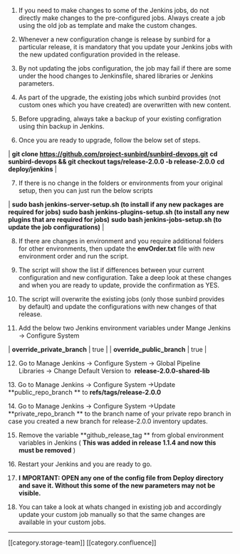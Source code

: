 1. If you need to make changes to some of the Jenkins jobs, do not directly make changes to the pre-configured jobs. Always create a job using the old job as template and make the custom changes.

2. Whenever a new configuration change is release by sunbird for a particular release, it is mandatory that you update your Jenkins jobs with the new updated configuration provided in the release.

3. By not updating the jobs configuration, the job may fail if there are some under the hood changes to Jenkinsfile, shared libraries or Jenkins parameters.

4. As part of the upgrade, the existing jobs which sunbird provides (not custom ones which you have created) are overwritten with new content.

5. Before upgrading, always take a backup of your existing configration using thin backup in Jenkins.

6. Once you are ready to upgrade, follow the below set of steps.



|  **git clone https://github.com/project-sunbird/sunbird-devops.git**  **cd sunbird-devops && git checkout tags/release-2.0.0 -b release-2.0.0**  **cd deploy/jenkins**  | 

7. If there is no change in the folders or environments from your original setup, then you can just run the below scripts



|  **sudo bash jenkins-server-setup.sh (to install if any new packages are required for jobs)**  **sudo bash jenkins-plugins-setup.sh (to install any new plugins that are required for jobs)**  **sudo bash jenkins-jobs-setup.sh (to update the job configurations)**  | 

8. If there are changes in environment and you require additional folders for other environments, then update the  **envOrder.txt**  file with new environment order and run the script.

9. The script will show the list if differences between your current configuration and new configuration. Take a deep look at these changes and when you are ready to update, provide the confirmation as YES.

10. The script will overwrite the existing jobs (only those sunbird provides by default) and update the configurations with new changes of that release.

11. Add the below two Jenkins environment variables under Mange Jenkins → Configure System



|  **override_private_branch**  | true | 
|  **override_public_branch**  | true | 

12. Go to Manage Jenkins → Configure System → Global Pipeline Libraries → Change Default Version to  **release-2.0.0-shared-lib** 

13. Go to Manage Jenkins → Configure System →Update  **public_repo_branch ** to  **refs/tags/release-2.0.0** 

14. Go to Manage Jenkins → Configure System →Update  **private_repo_branch ** to the branch name of your private repo branch in case you created a new branch for release-2.0.0 inventory updates.

15. Remove the variable  **github_release_tag ** from global environment variables in Jenkins ( **This was added in release 1.1.4 and now this must be removed** )

16. Restart your Jenkins and you are ready to go.

17.  **I**  **MPORTANT: OPEN any one of the config file from Deploy directory and save it. Without this some of the new parameters may not be visible.** 

18. You can take a look at whats changed in existing job and accordingly update your custom job manually so that the same changes are available in your custom jobs.



*****

[[category.storage-team]] 
[[category.confluence]] 
